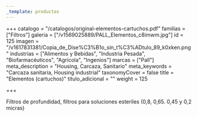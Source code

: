 ```yaml
---
_template: productos
---
```






+++
catalogo = "/catalogos/original-elementos-cartuchos.pdf"
familias = ["Filtros"]
galeria = ["/v1569025889/PALL_Elementos_c8imwm.jpg"]
id = 125
imagen = "/v1617831381/Copia_de_Dise%C3%B1o_sin_t%C3%ADtulo_89_k0xken.png"
industrias = ["Alimentos y Bebidas", "Industria Pesada", "Biofarmacéuticos", "Agrícola", "Ingenios"]
marcas = ["Pall"]
meta_description = "Housing, Carcaza, Sanitario"
meta_keywords = "Carcaza sanitaria, Housing industrial"
taxonomyCover = false
title = "Elementos (cartuchos)"
titulo_adicional = ""
weight = 125

+++
<p>Filtros de profundidad, filtros para soluciones esteriles (0,8, 0,65. 0,45 y 0,2 micras)</p>
